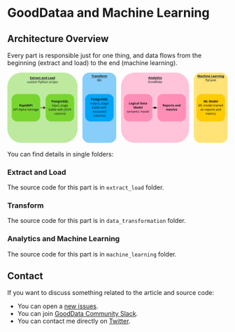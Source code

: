 # GoodDataa and Machine Learning

## Architecture Overview

Every part is responsible just for one thing, and data flows from the beginning (extract and load) to the end (machine learning).

![Architecture Overview](images/architecture.png)

You can find details in single folders:

### Extract and Load

The source code for this part is in ```extract_load``` folder.

### Transform

The source code for this part is in ```data_transformation``` folder.

### Analytics and Machine Learning

The source code for this part is in ```machine_learning``` folder.

## Contact

If you want to discuss something related to the article and source code:

- You can open a [new issues](https://github.com/patrikbraborec/gooddata-and-ml/issues/new).
- You can join [GoodData Community Slack](https://www.gooddata.com/slack/).
- You can contact me directly on [Twitter](https://twitter.com/patrikbraborec).